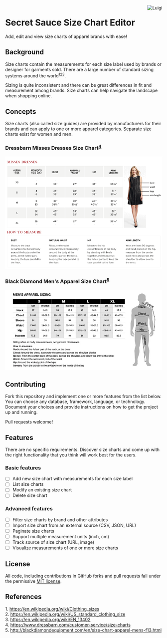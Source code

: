 <img src="https://avatars1.githubusercontent.com/u/286491?v=3&s=200" alt="Luigi" align="right" />

# Secret Sauce Size Chart Editor

Add, edit and view size charts of apparel brands with ease!

## Background

Size charts contain the measurements for each size label used by brands or designer for garments sold.
There are a large number of standard sizing systems around the world<sup>[1](#1)[2](#2)[3](#3)</sup>.

Sizing is quite inconsistent and there can be great differences in fit and measurement among brands.
Size charts can help navigate the landscape when shopping online.

## Concepts

Size charts (also called size guides) are provided by manufacturers for their brands and can apply to
one or more apparel categories. Separate size charts exist for women and men.

### Dressbarn Misses Dresses Size Chart<sup>[4](#4)</sup>

![Dressbarn Misses Dresses Size Chart](size-charts/dressbarn-misses-dresses.gif)

### Black Diamond Men's Apparel Size Chart<sup>[5](#5)</sup>

![Black Diamond Men's Apparel Size Chart](size-charts/black-diamond-mens-apparel.jpg)

## Contributing

Fork this repository and implement one or more features from the list below.
You can choose any database, framework, language, or technology.
Document your choices and provide instructions on how to get the project up and running.

Pull requests welcome!

## Features

There are no specific requirements. Discover size charts and come up with the right functionality
that you think will work best for the users.

### Basic features

 * [ ] Add new size chart with measurements for each size label
 * [ ] List size charts
 * [ ] Modify an existing size chart
 * [ ] Delete size chart
 
### Advanced features

 * [ ] Filter size charts by brand and other attributes
 * [ ] Import size chart from an external source (CSV, JSON, URL)
 * [ ] Paginate size charts
 * [ ] Support multiple measurement units (inch, cm)
 * [ ] Track source of size chart (URL, image)
 * [ ] Visualize measurements of one or more size charts

## License

All code, including contributions in GitHub forks and pull requests fall under the permissive [MIT license](LICENSE).

## References

<a name="1">1.</a> https://en.wikipedia.org/wiki/Clothing_sizes<br/>
<a name="2">2.</a> https://en.wikipedia.org/wiki/US_standard_clothing_size<br/>
<a name="3">3.</a> https://en.wikipedia.org/wiki/EN_13402<br/>
<a name="4">4.</a> https://www.dressbarn.com/customer-service/size-charts<br/>
<a name="5">5.</a> http://blackdiamondequipment.com/en/size-chart-apparel-mens-f13.html<br/>
